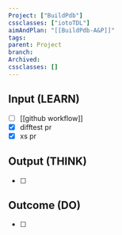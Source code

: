 ```yaml
---
Project: ["BuildPdb"]
cssclasses: ["iotoTDL"]
aimAndPlan: "[[BuildPdb-A&P]]"
tags: 
parent: Project
branch: 
Archived: 
cssclasses: []
---
```

## Input (LEARN)

- [ ] [[github workflow]]
- [x] difftest pr
- [x] xs pr

## Output (THINK)

- [ ] 

## Outcome (DO)

- [ ] 
